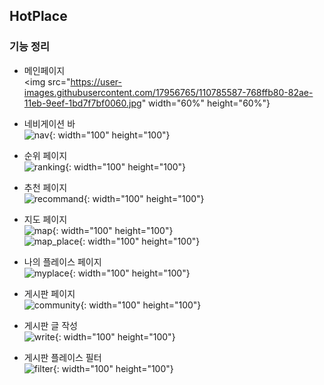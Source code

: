 ## HotPlace

### 기능 정리

- 메인페이지  
<img src="https://user-images.githubusercontent.com/17956765/110785587-768ffb80-82ae-11eb-9eef-1bd7f7bf0060.jpg" width="60%" height="60%"}


- 네비게이션 바  
![nav](https://user-images.githubusercontent.com/17956765/110785737-9fb08c00-82ae-11eb-8221-b30e1b69af9a.jpg){: width="100" height="100"}


- 순위 페이지  
![ranking](https://user-images.githubusercontent.com/17956765/110785867-c53d9580-82ae-11eb-92b8-39eb0569d3f4.jpg){: width="100" height="100"}

- 추천 페이지  
![recommand](https://user-images.githubusercontent.com/17956765/110785853-c242a500-82ae-11eb-8ea8-e524cdceab98.jpg){: width="100" height="100"}


- 지도 페이지  
![map](https://user-images.githubusercontent.com/17956765/110785813-b7881000-82ae-11eb-923d-d1392e2da19e.jpg){: width="100" height="100"}    
![map_place](https://user-images.githubusercontent.com/17956765/110785864-c4a4ff00-82ae-11eb-9cf7-50518644c306.jpg){: width="100" height="100"}

- 나의 플레이스 페이지  
![myplace](https://user-images.githubusercontent.com/17956765/110785865-c4a4ff00-82ae-11eb-9289-69379c9c13a2.jpg){: width="100" height="100"}  


- 게시판 페이지  
![community](https://user-images.githubusercontent.com/17956765/110785860-c40c6880-82ae-11eb-9da2-0a22370097c0.jpg){: width="100" height="100"}


- 게시판 글 작성  
![write](https://user-images.githubusercontent.com/17956765/110785857-c373d200-82ae-11eb-90a1-ab233c903df3.jpg){: width="100" height="100"}


- 게시판 플레이스 필터  
![filter](https://user-images.githubusercontent.com/17956765/110785862-c40c6880-82ae-11eb-9640-af73c30ce7f3.jpg){: width="100" height="100"}
